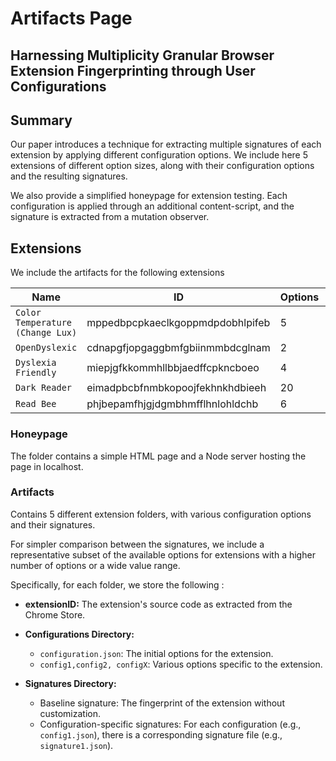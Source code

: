 # Artifacts Page
## Harnessing Multiplicity Granular Browser Extension Fingerprinting through User Configurations

## Summary

Our paper introduces a technique for extracting multiple signatures of each extension by applying different configuration options. We include here 5 extensions of different option sizes, along with their configuration options and the resulting signatures.

We also provide a simplified honeypage for extension testing. Each configuration is applied through an additional content-script, and the signature is extracted from a mutation observer.


## Extensions

We include the artifacts for the following extensions

| Name                               | ID                                | Options | Users |
|------------------------------------|-----------------------------------|---------|-------|
| `Color Temperature (Change Lux)`   | mppedbpcpkaeclkgoppmdpdobhlpifeb  | 5       | 5K |
| `OpenDyslexic`                     | cdnapgfjopgaggbmfgbiinmmbdcglnam  | 2       | 700K |
| `Dyslexia Friendly `                     | miepjgfkkommhllbbjaedffcpkncboeo  | 4       | 10K |
| `Dark Reader `                     | eimadpbcbfnmbkopoojfekhnkhdbieeh  | 20       | 5M |
| `Read Bee `                     | phjbepamfhjgjdgmbhmfflhnlohldchb  | 6       | 500K |







### Honeypage

The folder contains a simple HTML page and a Node server hosting the page in localhost.

### Artifacts

Contains 5 different extension folders, with various configuration options and their signatures.

For simpler comparison between the signatures, we include a representative subset of the available options for extensions with a higher number of options or a wide value range.



Specifically, for each folder, we store the following :  

- **extensionID:** The extension's source code as extracted from the Chrome  Store.

- **Configurations Directory:**
  - `configuration.json`: The initial options for the extension.
  - `config1,config2, configX`: Various  options  specific to the extension.

- **Signatures Directory:**
  - Baseline signature: The fingerprint of the extension without customization.
  - Configuration-specific signatures: For each configuration (e.g., `config1.json`), there is a corresponding signature file (e.g., `signature1.json`).

